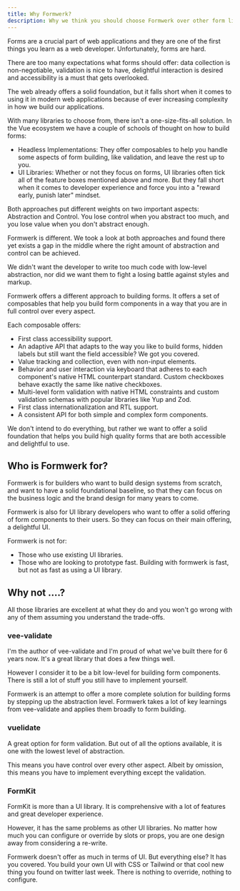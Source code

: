 ```yaml
---
title: Why Formwerk?
description: Why we think you should choose Formwerk over other form libraries.
---
```


Forms are a crucial part of web applications and they are one of the first things you learn as a web developer. Unfortunately, forms are hard.

There are too many expectations what forms should offer: data collection is non-negotiable, validation is nice to have, delightful interaction is desired and accessibility is a must that gets overlooked.

The web already offers a solid foundation, but it falls short when it comes to using it in modern web applications because of ever increasing complexity in how we build our applications.

With many libraries to choose from, there isn't a one-size-fits-all solution. In the Vue ecosystem we have a couple of schools of thought on how to build forms:

- Headless Implementations: They offer composables to help you handle some aspects of form building, like validation, and leave the rest up to you.
- UI Libraries: Whether or not they focus on forms, UI libraries often tick all of the feature boxes mentioned above and more. But they fall short when it comes to developer experience and force you into a "reward early, punish later" mindset.

Both approaches put different weights on two important aspects: Abstraction and Control. You lose control when you abstract too much, and you lose value when you don't abstract enough.

Formwerk is different. We took a look at both approaches and found there yet exists a gap in the middle where the right amount of abstraction and control can be achieved.

We didn't want the developer to write too much code with low-level abstraction, nor did we want them to fight a losing battle against styles and markup.

Formwerk offers a different approach to building forms. It offers a set of composables that help you build form components in a way that you are in full control over every aspect.

Each composable offers:

- First class accessibility support.
- An adaptive API that adapts to the way you like to build forms, hidden labels but still want the field accessible? We got you covered.
- Value tracking and collection, even with non-input elements.
- Behavior and user interaction via keyboard that adheres to each component's native HTML counterpart standard. Custom checkboxes behave exactly the same like native checkboxes.
- Multi-level form validation with native HTML constraints and custom validation schemas with popular libraries like Yup and Zod.
- First class internationalization and RTL support.
- A consistent API for both simple and complex form components.

We don't intend to do everything, but rather we want to offer a solid foundation that helps you build high quality forms that are both accessible and delightful to use.

## Who is Formwerk for?

Formwerk is for builders who want to build design systems from scratch, and want to have a solid foundational baseline, so that they can focus on the business logic and the brand design for many years to come.

Formwerk is also for UI library developers who want to offer a solid offering of form components to their users. So they can focus on their main offering, a delightful UI.

Formwerk is not for:

- Those who use existing UI libraries.
- Those who are looking to prototype fast. Building with formwerk is fast, but not as fast as using a UI library.

## Why not ....?

All those libraries are excellent at what they do and you won't go wrong with any of them assuming you understand the trade-offs.

### vee-validate

I'm the author of vee-validate and I'm proud of what we've built there for 6 years now. It's a great library that does a few things well.

However I consider it to be a bit low-level for building form components. There is still a lot of stuff you still have to implement yourself.

Formwerk is an attempt to offer a more complete solution for building forms by stepping up the abstraction level. Formwerk takes a lot of key learnings from vee-validate and applies them broadly to form building.

### vuelidate

A great option for form validation. But out of all the options available, it is one with the lowest level of abstraction.

This means you have control over every other aspect. Albeit by omission, this means you have to implement everything except the validation.

### FormKit

FormKit is more than a UI library. It is comprehensive with a lot of features and great developer experience.

However, it has the same problems as other UI libraries. No matter how much you can configure or override by slots or props, you are one design away from considering a re-write.

Formwerk doesn't offer as much in terms of UI. But everything else? It has you covered. You build your own UI with CSS or Tailwind or that cool new thing you found on twitter last week. There is nothing to override, nothing to configure.
